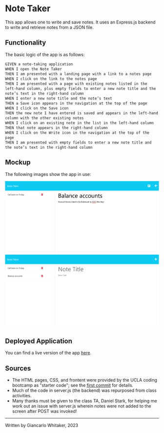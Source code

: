 # Note Taker

This app allows one to write and save notes.  It uses an Express.js backend to write and retrieve notes from a JSON file.

## Functionality

The basic logic of the app is as follows:

```
GIVEN a note-taking application
WHEN I open the Note Taker
THEN I am presented with a landing page with a link to a notes page
WHEN I click on the link to the notes page
THEN I am presented with a page with existing notes listed in the left-hand column, plus empty fields to enter a new note title and the note’s text in the right-hand column
WHEN I enter a new note title and the note’s text
THEN a Save icon appears in the navigation at the top of the page
WHEN I click on the Save icon
THEN the new note I have entered is saved and appears in the left-hand column with the other existing notes
WHEN I click on an existing note in the list in the left-hand column
THEN that note appears in the right-hand column
WHEN I click on the Write icon in the navigation at the top of the page
THEN I am presented with empty fields to enter a new note title and the note’s text in the right-hand column
```

## Mockup

The following images show the app in use:

![The app showing a note being typed in](./public/assets/img/screenshot_1.png)
![The app after the note typed in the first image is saved](./public/assets/img/screenshot_2.png)

## Deployed Application

You can find a live version of the app [here](https://limitless-bastion-53747-30bc20a6077a.herokuapp.com/notes).

## Sources

* The HTML pages, CSS, and frontent were provided by the UCLA coding bootcamp as "starter code"; see the [first commit]() for details.
* Much of the code in server.js (the backend) was repurposed from class activities.
* Many thanks must be given to the class TA, Daniel Stark, for helping me work out an issue with server.js wherein notes were not added to the screen after POST was invoked!

---

Written by Giancarlo Whitaker, 2023